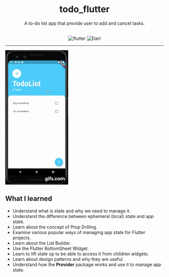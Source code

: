 # <div align="center">todo_flutter</div>

<div align="center">A to-do list app that provide user to add and cancel tasks.
  
<br>
<br>
  
![flutter](https://img.shields.io/badge/Flutter-Framework-green?logo=flutter)
![Dart](https://img.shields.io/badge/Dart-Language-blue?logo=dart)

</div>


***

![app](docs/gif.gif)

## What I learned

- Understand what is state and why we need to manage it.
- Understand the difference between ephemeral (local) state and app state.
- Learn about the concept of Prop Drilling.
- Examine various popular ways of managing app state for Flutter projects.
- Learn about the List Builder.
- Use the Flutter BottomSheet Widget.
- Learn to lift state up to be able to access it from children widgets.
- Learn about design patterns and why they are useful.
- Understand how the **Provider** package works and use it to manage app state.
